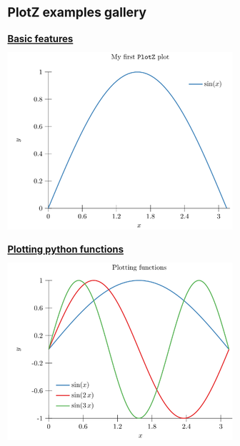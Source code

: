 # PlotZ examples gallery

## [Basic features](00-base)
[<img src="00-base/plot.svg?raw=true&sanitize=true"/>](00-base)

## [Plotting python functions](01-function)
[<img src="01-function/plot.svg?raw=true&sanitize=true"/>](01-function)

